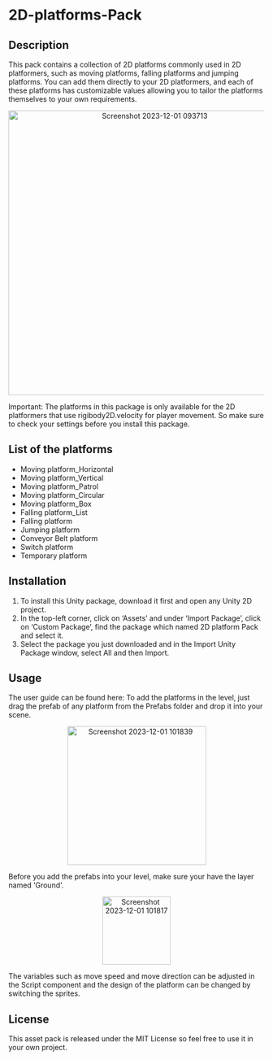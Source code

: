 # 2D-platforms-Pack
## Description
This pack contains a collection of 2D platforms commonly used in 2D platformers, such as moving platforms, falling platforms and jumping platforms. You can add them directly to your 2D platformers, and each of these platforms has customizable values allowing you to tailor the platforms themselves to your own requirements.

<p align="center">
<img width="560" alt="Screenshot 2023-12-01 093713" src="https://github.com/SicongNie/2D-platforms-Pack/assets/58420706/c33a830e-995a-4aa6-95e9-48b89afb9240">
</p>

Important: The platforms in this package is only available for the 2D platformers that use rigibody2D.velocity for player movement. So make sure to check your settings before you install this package. 

## List of the platforms
* Moving platform_Horizontal
* Moving platform_Vertical
* Moving platform_Patrol
* Moving platform_Circular
* Moving platform_Box
* Falling platform_List
* Falling platform
* Jumping platform
* Conveyor Belt platform
* Switch platform
* Temporary platform

## Installation
1.	To install this Unity package, download it  first and open any Unity 2D project. 
2.	In the top-left corner, click on ‘Assets’ and under ‘Import Package’, click on ‘Custom Package’, find the package which named 2D platform Pack and select it.
3.	Select the package you just downloaded and in the Import Unity Package window, select All and then Import.

## Usage
The user guide can be found here:
To add the platforms in the level, just drag the prefab of any platform from the Prefabs folder and drop it into your scene.

<p align="center">
<img width="273" alt="Screenshot 2023-12-01 101839" src="https://github.com/SicongNie/2D-platforms-Pack/assets/58420706/67ac6d7f-e793-46e2-80da-9201ccf2fb89">
</p>

Before you add the prefabs into your level, make sure your have the layer named ‘Ground’.

<p align="center">
<img width="134" alt="Screenshot 2023-12-01 101817" src="https://github.com/SicongNie/2D-platforms-Pack/assets/58420706/9381c12d-ebdf-4902-9884-65f815e29d88">
</p>

The variables such as move speed and move direction can be adjusted in the Script component and the design of the platform can be changed by switching the sprites. 

## License
This asset pack is released under the MIT License so feel free to use it in your own project.


